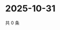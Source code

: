 # 2025-10-31

共 0 条

<!-- BEGIN ZHIHUVIDEO -->
<!-- 最后更新时间 Fri Oct 31 2025 18:12:43 GMT+0800 (China Standard Time) -->

<!-- END ZHIHUVIDEO -->

